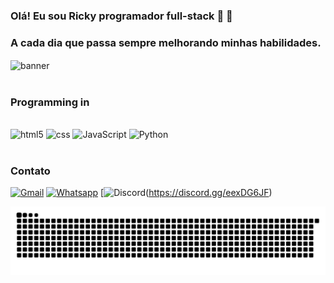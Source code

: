 ### Olá! Eu sou Ricky programador full-stack 🧑 👋


### A cada dia que passa sempre melhorando minhas habilidades.


<div> <img align="center" alt="banner" src="https://camo.githubusercontent.com/5dc6ee33381917e41fc9c4951799268998f11a9b864399bf79a0842e4f9b194d/68747470733a2f2f692e696d6775722e636f6d2f315a76566b44632e676966"></div></br>

### Programming in

<div style="display: inline_block"><br/>
   <img alt="html5" src="https://img.shields.io/badge/HTML5-E34F26?style=for-the-badge&logo=html5&logoColor=white">
   <img  alt="css" src="https://img.shields.io/badge/CSS3-1572B6?style=for-the-badge&logo=css3&logoColor=white">
   <img alt="JavaScript" src="https://img.shields.io/badge/-JAVASCRIPT-yellow?style=for-the-badge&logo=javascript&logoColor=#000000">
   <img alt="Python" src="https://img.shields.io/badge/Python-%20?style=for-the-badge&logo=javascript&logoColor=white">
  </div></br>

### Contato

[![Gmail](https://img.shields.io/badge/Gmail-D14836?style=for-the-badge&logo=gmail&logoColor=white)]('https://mail.google.com/mail/u/0/#inbox?compose=GTvVlcSDXmhDnvgwPfvWnXDNvkCqPVjtkVjGhjfTfsGRnZcnlzFSQSbcFmSSndNgpztWwTGNkjGbX',"contato.henriqueclum@gmail.com")
[![Whatsapp](https://img.shields.io/badge/WhatsApp-25D366?style=for-the-badge&logo=whatsapp&logoColor=white)](https://wa.me/31999072739)
[![Discord](https://img.shields.io/badge/-Discord-%237289da?style=for-the-badge&logo=Discord&logoColor=#7289da)(https://discord.gg/eexDG6JF)
<div> <img align="center" alt="subbanner" src="https://raw.githubusercontent.com/Ricmaloy/Ricmaloy/866aca2738b0e00826158fedd4770285f70c8064/github-contribution-grid-snake.svg"></div>
